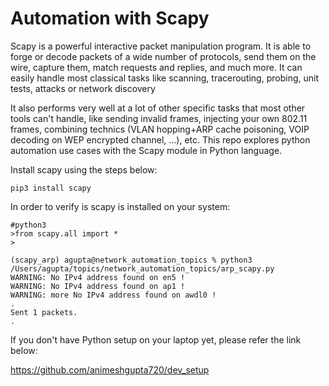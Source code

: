 # Automation with Scapy

Scapy is a powerful interactive packet manipulation program. It is able to forge or decode packets of a wide number of protocols, send them on the wire, capture them, match requests and replies, and much more. It can easily handle most classical tasks like scanning, tracerouting, probing, unit tests, attacks or network discovery

It also performs very well at a lot of other specific tasks that most other tools can't handle, like sending invalid frames, injecting your own 802.11 frames, combining technics (VLAN hopping+ARP cache poisoning, VOIP decoding on WEP encrypted channel, ...), etc.
This repo explores python automation use cases with the Scapy module in Python language.


Install scapy using the steps below:
```
pip3 install scapy
```
In order to verify is scapy is installed on your system:
```
#python3
>from scapy.all import *
>
```
```
(scapy_arp) agupta@network_automation_topics % python3 /Users/agupta/topics/network_automation_topics/arp_scapy.py
WARNING: No IPv4 address found on en5 !
WARNING: No IPv4 address found on ap1 !
WARNING: more No IPv4 address found on awdl0 !
.
Sent 1 packets.
.
```


If you don't have Python setup on your laptop yet, please refer the link below:

https://github.com/animeshgupta720/dev_setup
